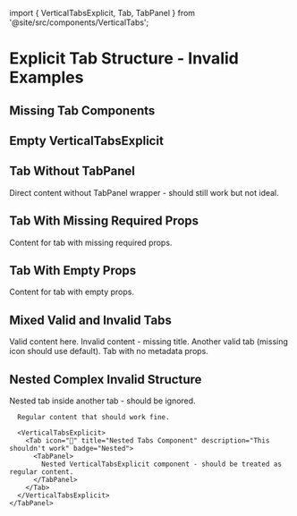 import { VerticalTabsExplicit, Tab, TabPanel } from '@site/src/components/VerticalTabs';

# Explicit Tab Structure - Invalid Examples

## Missing Tab Components
<VerticalTabsExplicit>
  <!-- No Tab components, should show error -->
</VerticalTabsExplicit>

## Empty VerticalTabsExplicit
<VerticalTabsExplicit>
</VerticalTabsExplicit>

## Tab Without TabPanel
<VerticalTabsExplicit>
  <Tab icon="💧" title="Missing TabPanel" description="No TabPanel wrapper" badge="Error">
    Direct content without TabPanel wrapper - should still work but not ideal.
  </Tab>
</VerticalTabsExplicit>

## Tab With Missing Required Props
<VerticalTabsExplicit>
  <Tab description="Missing title and icon" badge="Incomplete">
    <TabPanel>
      Content for tab with missing required props.
    </TabPanel>
  </Tab>
</VerticalTabsExplicit>

## Tab With Empty Props
<VerticalTabsExplicit>
  <Tab icon="" title="" description="" badge="">
    <TabPanel>
      Content for tab with empty props.
    </TabPanel>
  </Tab>
</VerticalTabsExplicit>

## Mixed Valid and Invalid Tabs
<VerticalTabsExplicit>
  <Tab icon="✅" title="Valid Tab" description="This one is correct" badge="Good">
    <TabPanel>
      Valid content here.
    </TabPanel>
  </Tab>
  
  <!-- Invalid: Missing title -->
  <Tab icon="❌" description="Missing title" badge="Bad">
    <TabPanel>
      Invalid content - missing title.
    </TabPanel>
  </Tab>
  
  <Tab title="Another Valid" description="This one works too" badge="Good">
    <TabPanel>
      Another valid tab (missing icon should use default).
    </TabPanel>
  </Tab>
  
  <!-- Invalid: No props at all -->
  <Tab>
    <TabPanel>
      Tab with no metadata props.
    </TabPanel>
  </Tab>
</VerticalTabsExplicit>

## Nested Complex Invalid Structure
<VerticalTabsExplicit>
  <Tab icon="🔧" title="Complex Invalid" description="Complex structure issues" badge="Complex">
    <TabPanel>
      <Tab icon="🚫" title="Nested Tab" description="This shouldn't work" badge="Nested">
        <TabPanel>
          Nested tab inside another tab - should be ignored.
        </TabPanel>
      </Tab>
      
      Regular content that should work fine.
      
      <VerticalTabsExplicit>
        <Tab icon="🚫" title="Nested Tabs Component" description="This shouldn't work" badge="Nested">
          <TabPanel>
            Nested VerticalTabsExplicit component - should be treated as regular content.
          </TabPanel>
        </Tab>
      </VerticalTabsExplicit>
    </TabPanel>
  </Tab>
</VerticalTabsExplicit>
